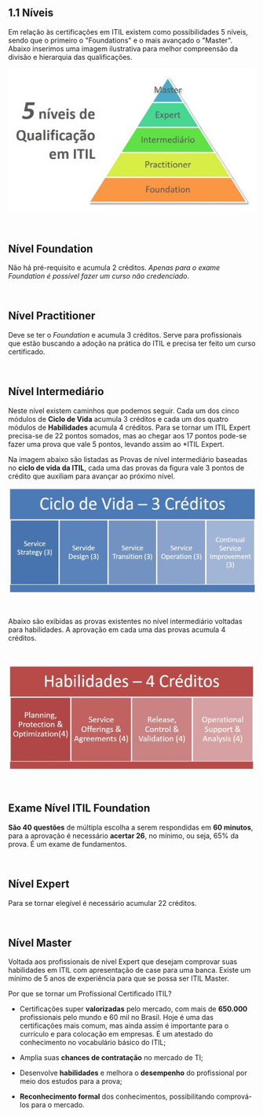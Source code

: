 ## 1.1 Níveis

Em relação às certificações em ITIL existem como possibilidades 5 níveis, sendo que o primeiro o "Foundations" e o mais avançado o "Master". Abaixo inserimos uma imagem ilustrativa para melhor compreensão da divisão e hierarquia das qualificações.


<div align="center">

![5 Níveis de Qualificação em ITIL](imagens/ITIL+Foundations1.jpg)

</div>

<br>

## Nível Foundation
Não há pré-requisito e acumula 2 créditos. *Apenas para o exame Foundation é possível fazer um curso não credenciado*.

<br>

## Nível Practitioner
Deve se ter o *Foundation* e acumula 3 créditos. Serve para profissionais que estão buscando a adoção na prática do ITIL e precisa ter feito um curso certificado.

<br>

## Nível Intermediário

Neste nível existem caminhos que podemos seguir. Cada um dos cinco módulos de **Ciclo de Vida** acumula 3 créditos e cada um dos quatro módulos de **Habilidades** acumula 4 créditos. Para se tornar um ITIL Expert precisa-se de 22 pontos somados, mas ao chegar aos 17 pontos pode-se fazer uma prova que vale 5 pontos, levando assim ao *ITIL Expert.

Na imagem abaixo são listadas as Provas de nível intermediário baseadas no **ciclo de vida da ITIL**, cada uma das provas da figura vale 3 pontos de crédito que auxiliam para avançar ao próximo nível.

<div align="center">

![5 Níveis de Qualificação em ITIL](imagens/Ciclo+de+Vida+-+ITIL1.jpg)

</div>

<br>

Abaixo são exibidas as provas existentes no nível intermediário voltadas para habilidades. A aprovação em cada uma das provas acumula 4 créditos.

<br>


<div align="center">

![Habilidades - 4 Créditos](imagens/Habilidades+-ITIL1.jpg)

</div>

<br>

## Exame Nível ITIL Foundation
**São 40 questões** de múltipla escolha a serem respondidas em **60 minutos**, para a aprovação é necessário **acertar 26**, no mínimo, ou seja, 65% da prova. É um exame de fundamentos.

<br>

## Nível Expert
Para se tornar elegível é necessário acumular 22 créditos.

<br>

## Nível Master
Voltada aos profissionais de nível Expert que desejam comprovar suas habilidades em ITIL com apresentação de case para uma banca. Existe um mínimo de 5 anos de experiência para que se possa ser ITIL Master.

Por que se tornar um Profissional Certificado ITIL?
+ Certificações super **valorizadas**  pelo mercado, com mais de **650.000** profissionais pelo mundo e 60 mil no Brasil. Hoje é uma das certificações mais comum, mas ainda assim é importante para o currículo e para colocação em empresas. É um atestado do conhecimento no vocabulário básico do ITIL;

+ Amplia suas **chances de contratação** no mercado de TI;

+ Desenvolve **habilidades** e melhora o **desempenho** do profissional por meio dos estudos para a prova;

+ **Reconhecimento formal** dos conhecimentos, possibilitando comprová-los para o mercado.
